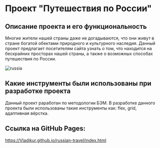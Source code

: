 # Проект "Путешествия по России"

## Описание проекта и его функциональность
Многие жители нашей страны даже не догадываются, что они живут в стране богатой обектами природного и культурного наследия.
Данный проект предлагает посетителям сайта узнать о том, что находится на бескрайних просторах нашей страны, а также о возможных способах путешествия по России.

![russia](https://user-images.githubusercontent.com/83186015/151664273-e8c25486-4625-478c-9ee0-a5c3d44f95be.gif)

## Какие инструменты были использованы при разработке проекта
Данный проект раработан по методологии БЭМ. В разработке данного проекта были использованы такие инструменты как: flex, grid, адаптивная вёрстка.

## Ссылка на GitHub Pages:
https://Vladikur.github.io/russian-travel/index.html
